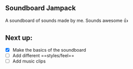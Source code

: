 ## Soundboard Jampack

A soundboard of sounds made by me. Sounds awesome 👍

## Next up:

- [x] Make the basics of the soundboard
- [ ] Add different ==styles/feel==
- [ ] Add music clips 
